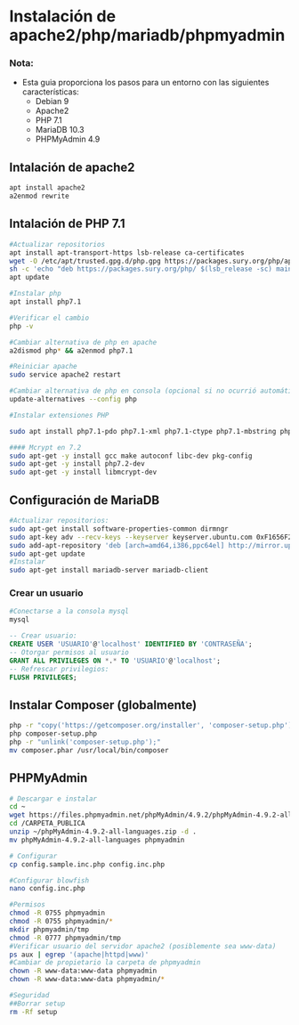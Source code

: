 # Instalación de apache2/php/mariadb/phpmyadmin

### Nota:
- Esta guia proporciona los pasos para un entorno con las siguientes características:
    - Debian 9
    - Apache2
    - PHP 7.1
    - MariaDB 10.3
    - PHPMyAdmin 4.9

## Intalación de apache2

```bash
apt install apache2
a2enmod rewrite
```
## Intalación de PHP 7.1

```bash
#Actualizar repositorios
apt install apt-transport-https lsb-release ca-certificates
wget -O /etc/apt/trusted.gpg.d/php.gpg https://packages.sury.org/php/apt.gpg
sh -c 'echo "deb https://packages.sury.org/php/ $(lsb_release -sc) main" > /etc/apt/sources.list.d/php.list'
apt update

#Instalar php
apt install php7.1

#Verificar el cambio
php -v

#Cambiar alternativa de php en apache
a2dismod php* && a2enmod php7.1

#Reiniciar apache
sudo service apache2 restart

#Cambiar alternativa de php en consola (opcional si no ocurrió automáticamente):
update-alternatives --config php

#Instalar extensiones PHP 

sudo apt install php7.1-pdo php7.1-xml php7.1-ctype php7.1-mbstring php7.1-fileinfo php7.1-gd php7.1-mcrypt php7.1-mysqli php7.1-sqlite3 php7.1-zip php7.1-xsl php7.1-xmlwriter php7.1-xmlreader

#### Mcrypt en 7.2
sudo apt-get -y install gcc make autoconf libc-dev pkg-config
sudo apt-get -y install php7.2-dev
sudo apt-get -y install libmcrypt-dev
```

## Configuración de MariaDB

```bash
#Actualizar repositorios:
sudo apt-get install software-properties-common dirmngr
sudo apt-key adv --recv-keys --keyserver keyserver.ubuntu.com 0xF1656F24C74CD1D8
sudo add-apt-repository 'deb [arch=amd64,i386,ppc64el] http://mirror.upb.edu.co/mariadb/repo/10.3/debian stretch main'
sudo apt-get update
#Instalar
sudo apt-get install mariadb-server mariadb-client
```

### Crear un usuario

```bash
#Conectarse a la consola mysql
mysql
```
```sql
-- Crear usuario:
CREATE USER 'USUARIO'@'localhost' IDENTIFIED BY 'CONTRASEÑA';
-- Otorgar permisos al usuario
GRANT ALL PRIVILEGES ON *.* TO 'USUARIO'@'localhost';
-- Refrescar privilegios:
FLUSH PRIVILEGES;
```
## Instalar Composer (globalmente)

```bash
php -r "copy('https://getcomposer.org/installer', 'composer-setup.php');"
php composer-setup.php
php -r "unlink('composer-setup.php');"
mv composer.phar /usr/local/bin/composer
```

## PHPMyAdmin

```bash
# Descargar e instalar
cd ~
wget https://files.phpmyadmin.net/phpMyAdmin/4.9.2/phpMyAdmin-4.9.2-all-languages.zip
cd /CARPETA_PUBLICA
unzip ~/phpMyAdmin-4.9.2-all-languages.zip -d .
mv phpMyAdmin-4.9.2-all-languages phpmyadmin

# Configurar
cp config.sample.inc.php config.inc.php 

#Configurar blowfish
nano config.inc.php

#Permisos
chmod -R 0755 phpmyadmin
chmod -R 0755 phpmyadmin/*
mkdir phpmyadmin/tmp
chmod -R 0777 phpmyadmin/tmp
#Verificar usuario del servidor apache2 (posiblemente sea www-data)
ps aux | egrep '(apache|httpd|www)'
#Cambiar de propietario la carpeta de phpmyadmin
chown -R www-data:www-data phpmyadmin
chown -R www-data:www-data phpmyadmin/*

#Seguridad
##Borrar setup
rm -Rf setup
```

